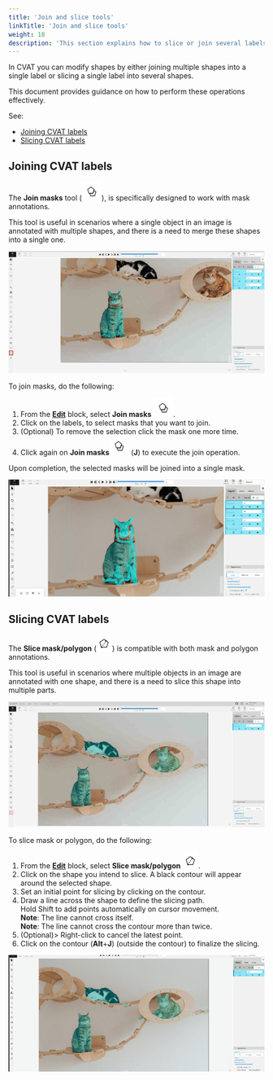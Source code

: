 ```yaml
---
title: 'Join and slice tools'
linkTitle: 'Join and slice tools'
weight: 18
description: 'This section explains how to slice or join several labels'
---
```


In CVAT you can modify shapes by either joining multiple shapes into
a single label or slicing a single label into several shapes.

This document provides guidance on how to perform these operations effectively.

See:

- [Joining CVAT labels](#joining-cvat-labels)
- [Slicing CVAT labels](#slicing-cvat-labels)

## Joining CVAT labels

The **Join masks** tool (![Join masks tool icon](/images/join-masks-icon.jpg)),
is specifically designed to work with mask annotations.

This tool is useful in scenarios where a single object
in an image is annotated with multiple shapes,
and there is a need to merge these shapes into a single one.

![Join masks](/images/joining-tool-01.jpg)

To join masks, do the following:

1. From the [**Edit**](/docs/manual/basics/controls-sidebar/#edit) block,
   select **Join masks** ![Join masks tool icon](/images/join-masks-icon.jpg).
2. Click on the labels, to select masks that you want to join.
3. (Optional) To remove the selection click the mask one more time.
4. Click again on **Join masks**![Join masks tool icon](/images/join-masks-icon.jpg)
   (**J**) to execute the join operation.

Upon completion, the selected masks will be joined into a single mask.

![Join masks gif](/images/joining-tool-02.gif)

## Slicing CVAT labels

The **Slice mask/polygon** (![Slicing tool icon](/images/slicing-tool-icon.jpg))
is compatible with both mask and polygon annotations.

This tool is useful in scenarios where multiple objects in an image
are annotated with one shape,
and there is a need to slice this shape into multiple parts.

![Slicing tool](/images/slicing-tool-01.jpg)

To slice mask or polygon, do the following:

1. From the [**Edit**](/docs/manual/basics/controls-sidebar/#edit) block,
   select **Slice mask/polygon** ![Slicing tool icon](/images/slicing-tool-icon.jpg).
2. Click on the shape you intend to slice.
   A black contour will appear around the selected shape.
3. Set an initial point for slicing by clicking on the contour.
4. Draw a line across the shape to define the slicing path.
   <br>Hold Shift to add points automatically on cursor movement.
   <br> **Note**: The line cannot cross itself.
   <br> **Note**: The line cannot cross the contour more than twice.
5. (Optional)> Right-click to cancel the latest point.
6. Click on the contour (**Alt**+**J**) (outside the contour) to finalize the slicing.

![Slicing tool](/images/slicing-tool-02.gif)
